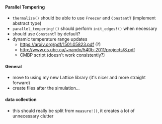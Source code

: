 #### Parallel Tempering

- `thermalize()` should be able to use `Freezer` and `ConstantT` (implement abstract type)
- `parallel_tempering!()` should perform `init_edges!()` when necessary
- should use `ConstantT` by default?
- dynamic temperature range updates
  - https://arxiv.org/pdf/1501.05823.pdf (?)
  - http://www.cs.ubc.ca/~nando/540b-2011/projects/8.pdf
  - CMBP script (doesn't work consistently?)


#### General

- move to using my new Lattice library (it's nicer and more straight forward)
- create files after the simulation...


#### data collection

- this should really be split from `measure!()`, it creates a lot of unnecessary clutter
